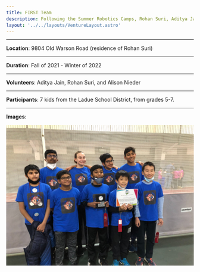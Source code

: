 ```yaml
---
title: FIRST Team
description: Following the Summer Robotics Camps, Rohan Suri, Aditya Jain, and Alison Nieder formed a FIRST Lego League team, which competed in at the Missouri Regional Qualifying event and won the Innovation Project Award for designing a new type of cargo container to improve shipping efficiency.
layout: '../../layouts/VentureLayout.astro'
---
```

---

**Location**: 9804 Old Warson Road (residence of Rohan Suri)

---

**Duration**: Fall of 2021 - Winter of 2022

---

**Volunteers**: Aditya Jain, Rohan Suri, and Alison Nieder

---

**Participants**: 7 kids from the Ladue School District, from grades 5-7.

---

**Images**:

![FLLTeamImg1](/assets/img/ventures/first-team/1.jpg)
